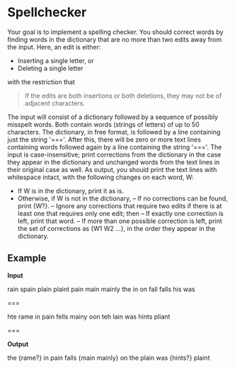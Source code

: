 
# Spellchecker

Your goal is to implement a spelling checker. You should correct words
by finding words in the dictionary that are no more than two edits away from the input.
Here, an edit is either:
* Inserting a single letter, or
* Deleting a single letter

with the restriction that
> If the edits are both insertions or both deletions, they may not be of adjacent characters.

The input will consist of a dictionary followed by a sequence of possibly misspelt words.
Both contain words (strings of letters) of up to 50 characters. The dictionary, in free format,
is followed by a line containing just the string '\=\=='. After this, there will be zero or more
text lines containing words followed again by a line containing the string '==='. The input
is case-insensitive; print corrections from the dictionary in the case they appear in the
dictionary and unchanged words from the text lines in their original case as well.
As output, you should print the text lines with whitespace intact, with the following
changes on each word, W:
* If W is in the dictionary, print it as is.
* Otherwise, if W is not in the dictionary,
   – If no corrections can be found, print {W?}.
   – Ignore any corrections that require two edits if there is at least one that requires
     only one edit; then
   – If exactly one correction is left, print that word.
   – If more than one possible correction is left, print the set of corrections as
     {W1 W2 ...}, in the order they appear in the dictionary.

## Example

**Input**

rain spain plain plaint pain main mainly
the in on fall falls his was

\===

hte rame in pain fells
mainy oon teh lain
was hints pliant

\===

**Output**

the {rame?} in pain falls
{main mainly} on the plain
was {hints?} plaint
